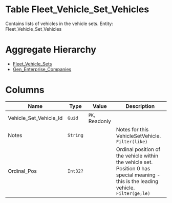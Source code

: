 # Table Fleet_Vehicle_Set_Vehicles

Contains lists of vehicles in the vehicle sets. Entity: Fleet_Vehicle_Set_Vehicles

# Aggregate Hierarchy

* [Fleet_Vehicle_Sets](Fleet_Vehicle_Sets.md)
* [Gen_Enterprise_Companies](Gen_Enterprise_Companies.md)

# Columns

| Name | Type | Value | Description |
| - | - | - | --- |
|Vehicle_Set_Vehicle_Id|`Guid`|`PK`, Readonly||
|Notes|`String`||Notes for this VehicleSetVehicle. `Filter(like)` |
|Ordinal_Pos|`Int32?`||Ordinal position of the vehicle within the vehicle set. Position 0 has special meaning - this is the leading vehicle. `Filter(ge;le)` |
